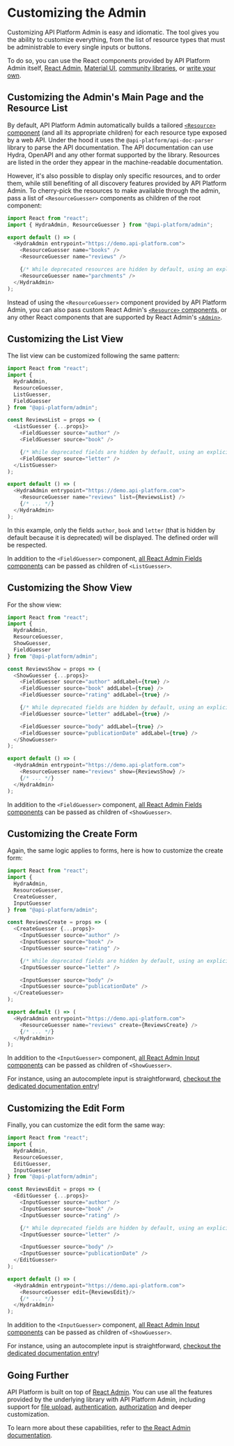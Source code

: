 # Customizing the Admin

Customizing API Platform Admin is easy and idiomatic. The tool gives you the ability to customize everything, from the list of resource types that must be administrable to every single inputs or buttons.

To do so, you can use the React components provided by API Platform Admin itself, [React Admin](https://marmelab.com/react-admin/), [Material UI](https://material-ui.com/), [community libraries](https://github.com/brillout/awesome-react-components), or [write your own](https://reactjs.org/tutorial/tutorial.html).

## Customizing the Admin's Main Page and the Resource List

By default, API Platform Admin automatically builds a tailored [`<Resource>` component](https://marmelab.com/react-admin/Resource.html) (and all its appropriate children) for each resource type exposed by a web API.
Under the hood it uses the `@api-platform/api-doc-parser` library to parse the API documentation. The API documentation can use Hydra, OpenAPI and any other format supported by the library.
Resources are listed in the order they appear in the machine-readable documentation.

However, it's also possible to display only specific resources, and to order them, while still benefiting of all discovery features provided by API Platform Admin.
To cherry-pick the resources to make available through the admin, pass a list of `<ResourceGuesser>` components as children of the root component:

```javascript
import React from "react";
import { HydraAdmin, ResourceGuesser } from "@api-platform/admin";

export default () => (
  <HydraAdmin entrypoint="https://demo.api-platform.com">
    <ResourceGuesser name="books" />
    <ResourceGuesser name="reviews" />

    {/* While deprecated resources are hidden by default, using an explicit ResourceGuesser component allows to add them back. */}
    <ResourceGuesser name="parchments" />
  </HydraAdmin>
);
```

Instead of using the `<ResourceGuesser>` component provided by API Platform Admin, you can also pass custom React Admin's [`<Resource>` components](https://marmelab.com/react-admin/Resource.html), or any other React components that are supported by React Admin's [`<Admin>`](https://marmelab.com/react-admin/Admin.html).

## Customizing the List View

The list view can be customized following the same pattern:

```javascript
import React from "react";
import {
  HydraAdmin,
  ResourceGuesser,
  ListGuesser,
  FieldGuesser
} from "@api-platform/admin";

const ReviewsList = props => (
  <ListGuesser {...props}>
    <FieldGuesser source="author" />
    <FieldGuesser source="book" />

    {/* While deprecated fields are hidden by default, using an explicit FieldGuesser component allows to add them back. */}
    <FieldGuesser source="letter" />
  </ListGuesser>
);

export default () => (
  <HydraAdmin entrypoint="https://demo.api-platform.com">
    <ResourceGuesser name="reviews" list={ReviewsList} />
    {/* ... */}
  </HydraAdmin>
);
```

In this example, only the fields `author`, `book` and `letter` (that is hidden by default because it is deprecated) will be displayed. The defined order will be respected.

In addition to the `<FieldGuesser>` component, [all React Admin Fields components](https://marmelab.com/react-admin/Fields.html) can be passed as children of `<ListGuesser>`.

## Customizing the Show View

For the show view:

```javascript
import React from "react";
import {
  HydraAdmin,
  ResourceGuesser,
  ShowGuesser,
  FieldGuesser
} from "@api-platform/admin";

const ReviewsShow = props => (
  <ShowGuesser {...props}>
    <FieldGuesser source="author" addLabel={true} />
    <FieldGuesser source="book" addLabel={true} />
    <FieldGuesser source="rating" addLabel={true} />

    {/* While deprecated fields are hidden by default, using an explicit FieldGuesser component allows to add them back. */}
    <FieldGuesser source="letter" addLabel={true} />

    <FieldGuesser source="body" addLabel={true} />
    <FieldGuesser source="publicationDate" addLabel={true} />
  </ShowGuesser>
);

export default () => (
  <HydraAdmin entrypoint="https://demo.api-platform.com">
    <ResourceGuesser name="reviews" show={ReviewsShow} />
    {/* ... */}
  </HydraAdmin>
);
```

In addition to the `<FieldGuesser>` component, [all React Admin Fields components](https://marmelab.com/react-admin/Fields.html) can be passed as children of `<ShowGuesser>`.

## Customizing the Create Form

Again, the same logic applies to forms, here is how to customize the create form:

```javascript
import React from "react";
import {
  HydraAdmin,
  ResourceGuesser,
  CreateGuesser,
  InputGuesser
} from "@api-platform/admin";

const ReviewsCreate = props => (
  <CreateGuesser {...props}>
    <InputGuesser source="author" />
    <InputGuesser source="book" />
    <InputGuesser source="rating" />

    {/* While deprecated fields are hidden by default, using an explicit InputGuesser component allows to add them back. */}
    <InputGuesser source="letter" />

    <InputGuesser source="body" />
    <InputGuesser source="publicationDate" />
  </CreateGuesser>
);

export default () => (
  <HydraAdmin entrypoint="https://demo.api-platform.com">
    <ResourceGuesser name="reviews" create={ReviewsCreate} />
    {/* ... */}
  </HydraAdmin>
);
```

In addition to the `<InputGuesser>` component, [all React Admin Input components](https://marmelab.com/react-admin/Inputs.html) can be passed as children of `<ShowGuesser>`.

For instance, using an autocomplete input is straightforward, [checkout the dedicated documentation entry](handling-relations-to-collections.md#using-an-autocomplete-input)!

## Customizing the Edit Form

Finally, you can customize the edit form the same way:

```javascript
import React from "react";
import {
  HydraAdmin,
  ResourceGuesser,
  EditGuesser,
  InputGuesser
} from "@api-platform/admin";

const ReviewsEdit = props => (
  <EditGuesser {...props}>
    <InputGuesser source="author" />
    <InputGuesser source="book" />
    <InputGuesser source="rating" />

    {/* While deprecated fields are hidden by default, using an explicit InputGuesser component allows to add them back. */}
    <InputGuesser source="letter" />

    <InputGuesser source="body" />
    <InputGuesser source="publicationDate" />
  </EditGuesser>
);

export default () => (
  <HydraAdmin entrypoint="https://demo.api-platform.com">
    <ResourceGuesser edit={ReviewsEdit}/>
    {/* ... */}
  </HydraAdmin>
);
```

In addition to the `<InputGuesser>` component, [all React Admin Input components](https://marmelab.com/react-admin/Inputs.html) can be passed as children of `<ShowGuesser>`.

For instance, using an autocomplete input is straightforward, [checkout the dedicated documentation entry](handling-relations-to-collections.md#using-an-autocomplete-input)!

## Going Further

API Platform is built on top of [React Admin](https://marmelab.com/react-admin/).
You can use all the features provided by the underlying library with API Platform Admin, including support for [file upload](https://marmelab.com/react-admin/DataProviders.html#decorating-your-data-provider-example-of-file-upload), [authentication](https://marmelab.com/react-admin/Authentication.html), [authorization](https://marmelab.com/react-admin/Authorization.html) and deeper customization.

To learn more about these capabilities, refer to [the React Admin documentation](https://marmelab.com/react-admin/). 
